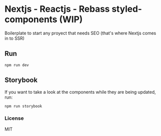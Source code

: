 # Nextjs - Reactjs - Rebass styled-components (WIP)
Boilerplate to start any proyect that needs SEO (that's where Nextjs comes in to SSR)

## Run

``` npm run dev ```

## Storybook
If you want to take a look at the components while they are being updated, run:

``` npm run storybook ```

### License

MIT
